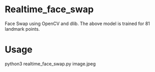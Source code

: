 # Realtime_face_swap
Face Swap using OpenCV  and dlib.
The above model is trained for 81 landmark points.


# Usage

python3    realtime_face_swap.py   image.jpeg




